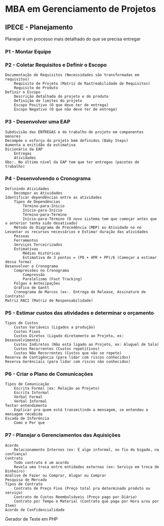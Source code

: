 # MBA em Gerenciamento de Projetos

## IPECE - Planejamento
Planejar é um processo mais detalhado do que se precisa entregar

### P1 - Montar Equipe
### P2 - Coletar Requisitos e Definir o Escopo
	Documentação de Requisitos (Necessidades são transformadas em requisitos)
		Requisito de Projeto (Matriz de Rastreabilidade de Requisitos)
		Requisito de Produto
	Definir o Escopo
		Descrição detalhada do projeto e do produto
		Definição de limites do projeto
		Escopo Positivo (O que deve ter de entrega)
		Escopo Negativo (O que não deve ter de entrega)
### P3 - Desenvolver uma EAP
	Subdivisão das ENTREGAS e do trabalho do projeto em componentes menores
	Decompõe o esforço do projeto bem definidos (Baby Steps)
	Aumenta a exitidão da estimativa
	Dicionário da EAP
		Entregas
		Atividades
	Obs:. No último nível da EAP tem que ter entregas (pacotes de trabalho)
### P4 - Desenvolvendo o Cronograma
	Definindo Atividades
		Decompor as Atividades
	Identificar dependências entre as atividades
		Tipos de Dependências
			Término-para-Inicio
			Início-para-Início
			Término-para-Término
			Início-para-Término (O novo sistema tem que começar antes que o anterior tenha sido desativado)
		Método do Diagrama de Precedência (MDP) ou Atividade no nó
	Levantar os recursos necessários e Estimar duração das atividades
		Pessoas
		Ferramentos
		Serviços Terceirizados
		Estimativas
			Médias Históricas
			Estimativa de 3 pontos = (PO + 4PR + PP)/6 (Começar a estimar dessa forma)
	Desenvolver o Cronograma
		Compressões no Cronograma
			Compressão
			Parelelismo (Fast Tracking)
		Folgas e Antecipações
		Gráfico de Gantt
		Cronograma de Marcos (ex:. Entrega de Release, Assinature de Contrato)
	Matriz RACI (Matriz de Responsabilidade)
### P5 - Estimar custos das atividades e determinar o orçamento
	Tipos de Custos
		Custos Variáveis (Ligados a produção)
		Custos Fixos
		Custos Diretos (Ligado diretamento ao Projeto, ex: Desenvolvimento)
		Custos Indiretos (Não está ligado ao Projeto, ex: Aluguel de Sala)
		Custos Recorrentes (Custos repetitivos)
		Custos Não Recorrentes (Custos que não se repete)
	Reserva de Contigência (para lidar com riscos conhecidos)
	Reserva Gerênciais (para lidar com riscos não conhecidos)
### P6 - Criar o Plano de Comunicações
	Tipos de Comunicação
		Escrita Formal (ex: Relação ao Projeto)
		Escrita Informal
		Verbal Formal
		Verbal Informal
	Testar entendimento
		Explicar pra quem está transmitindo a mensagem, se entendeu a mensagem recebida
	Escada de Inferência
		Como e Por que
### P7 - Planejar o Gerenciamentos das Aquisições
	Acordo
		Relacionamento Internos (ex: É algo informal, no fio do bigado, na confiança)
	Contrato
		Todo contrato é um acordo
		Revela uma troca entre entidades externas (ex: Serviço em troca de Dinheiro)
	Análise de Fazer ou Comprar, Alugar ou Comprar
	Pesquisa de Mercado
	Tipos de Contrato
		Contrato de Preço Fixo (Preço total pra determinado produto ou serviço)
		Contrato de Custos Reembolsáveis (Preço pago por Diária)
		Contrato por Tempo e Material (Contrato que paga por Hora e/ou por Item)
	Acordo de Confidencialidade

Gerador de Teste em PHP